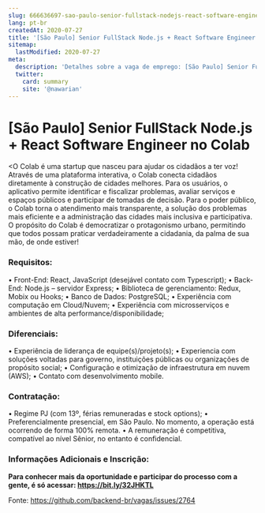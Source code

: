 ```yaml
---
slug: 666636697-sao-paulo-senior-fullstack-nodejs-react-software-engineer-no-colab
lang: pt-br
createdAt: 2020-07-27
title: '[São Paulo] Senior FullStack Node.js + React Software Engineer no Colab - Vaga de Emprego'
sitemap:
  lastModified: 2020-07-27
meta:
  description: 'Detalhes sobre a vaga de emprego: [São Paulo] Senior FullStack Node.js + React Software Engineer no Colab'
  twitter:
    card: summary
    site: '@nawarian'
---
```


# [São Paulo] Senior FullStack Node.js + React Software Engineer no Colab

<O Colab é uma startup que nasceu para ajudar os cidadãos a ter voz! Através de uma plataforma interativa, o Colab conecta cidadãos diretamente à construção de cidades melhores. Para os usuários, o aplicativo permite identificar e fiscalizar problemas, avaliar serviços e espaços públicos e participar de tomadas de decisão. Para o poder público, o Colab torna o atendimento mais transparente, a solução dos problemas mais eficiente e a administração das cidades mais inclusiva e participativa. O propósito do Colab é democratizar o protagonismo urbano, permitindo que todos possam praticar verdadeiramente a cidadania, da palma de sua mão, de onde estiver!

### Requisitos:
• Front-End: React, JavaScript (desejável contato com Typescript);
• Back-End: Node.js – servidor Express;
• Biblioteca de gerenciamento: Redux, Mobix ou Hooks;
• Banco de Dados: PostgreSQL;
• Experiência com computação em Cloud/Nuvem;
• Experiência com microsserviços e ambientes de alta performance/disponibilidade;

### Diferenciais: 
• Experiência de liderança de equipe(s)/projeto(s);
• Experiencia com soluções voltadas para governo, instituições públicas ou organizações de propósito social;
• Configuração e otimização de infraestrutura em nuvem (AWS);
• Contato com desenvolvimento mobile.

### Contratação:
• Regime PJ (com 13º, férias remuneradas e stock options);
• Preferencialmente presencial, em São Paulo. No momento, a operação está ocorrendo de forma 100% remota.
• A remuneração é competitiva, compatível ao nível Sênior, no entanto é confidencial.

### Informações Adicionais e Inscrição:
**Para conhecer mais da oportunidade e participar do processo com a gente, é só acessar: https://bit.ly/32JHKTL**

Fonte: https://github.com/backend-br/vagas/issues/2764